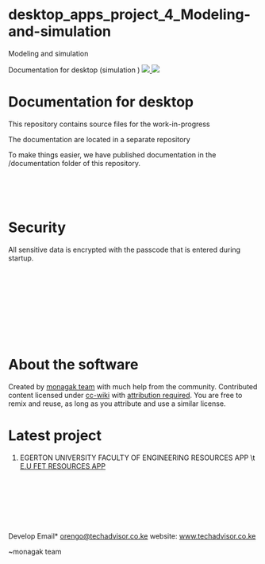 # desktop_apps_project_4_Modeling-and-simulation
Modeling and simulation


Documentation for desktop (simulation )
[![](#) ](#)
[![](#) ](#)










# Documentation for desktop
This repository contains source files for the work-in-progress 

The documentation are located in a separate repository  


To make things easier, we have published documentation in the /documentation folder of this repository.

</br ></br ></br >

# Security

All sensitive data is encrypted with the passcode that is entered during startup. 


</br ></br ></br ></br ></br ></br ></br ></br >













# About the software
Created by [monagak team](http://MONAGAK.co.ke) with much help from the community. Contributed content licensed under [cc-wiki](https://creativecommons.org/licenses/by-sa/3.0/) with [attribution required](http://blog.stackoverflow.com/2009/06/attribution-required/). You are free to remix and reuse, as long as you attribute and use a similar license.

# Latest project
1. EGERTON UNIVERSITY FACULTY OF ENGINEERING RESOURCES APP \t
[E.U FET RESOURCES APP](https://github.com/dicksonorengo/E.U-FET-Resources/)
</br ></br ></br ></br ></br ></br >
# 
Develop Email*  orengo@techadvisor.co.ke
website: www.techadvisor.co.ke


~monagak team
